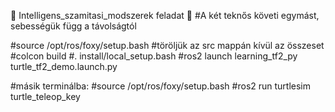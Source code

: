 🐢 Intelligens_szamitasi_modszerek feladat 🐢
#A két teknős követi egymást, sebességük függ a távolságtól

#source /opt/ros/foxy/setup.bash
#töröljük az src mappán kívül az összeset
#colcon build
#. install/local_setup.bash
#ros2 launch learning_tf2_py turtle_tf2_demo.launch.py

#másik terminálba: 
#source /opt/ros/foxy/setup.bash
#ros2 run turtlesim turtle_teleop_key

